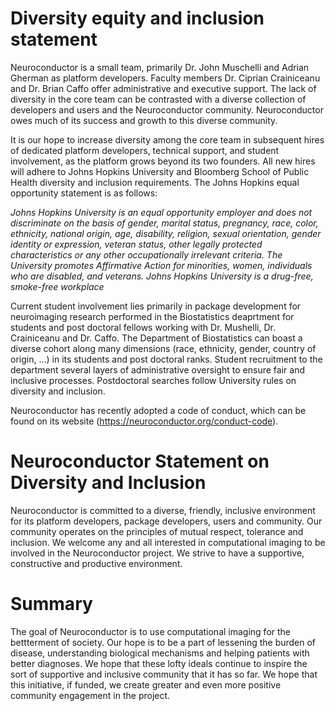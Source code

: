 # Diversity equity and inclusion statement

Neuroconductor is a small team, primarily Dr. John Muschelli and Adrian Gherman as platform developers. 
Faculty members Dr. Ciprian Crainiceanu and Dr. Brian Caffo offer administrative and executive support. The
lack of diversity in the core team can be contrasted with a diverse collection of developers and users and
the Neuroconductor community. Neuroconductor owes much of its success and growth to this diverse community. 

It is our hope to increase diversity among the core team in subsequent hires of dedicated platform developers, 
technical support, and student involvement, as the platform grows beyond its two founders. All new hires will 
adhere to Johns Hopkins University and Bloomberg School of Public Health diversity and inclusion requirements. 
The Johns Hopkins equal opportunity statement is as follows:

*Johns Hopkins University is an equal opportunity employer and does not discriminate on the basis of gender, 
marital status, pregnancy, race, color, ethnicity, national origin, age, disability, religion, sexual orientation, 
gender identity or expression, veteran status, other legally protected characteristics or any other occupationally 
irrelevant criteria. The University promotes Affirmative Action for minorities, women, individuals who are disabled, 
and veterans. Johns Hopkins University is a drug-free, smoke-free workplace*

Current student involvement lies primarily in package development for neuroimaging research performed in the 
Biostatistics deaprtment for students and post doctoral fellows working with Dr. Mushelli, Dr. Crainiceanu and
Dr. Caffo. The Department of Biostatistics can boast a diverse cohort along many dimensions (race, ethnicity,
gender, country of origin, ...) in its students and post doctoral ranks. Student recruitment to the department
several layers of administrative oversight to ensure fair and inclusive processes. Postdoctoral searches follow
University rules on diversity and inclusion.

Neuroconductor has recently adopted a code of conduct, which can be found on its website (https://neuroconductor.org/conduct-code).


# Neuroconductor Statement on Diversity and Inclusion

Neuroconductor is committed to a diverse, friendly, inclusive environment for its platform developers, package developers,
users and community. Our community operates on the principles of mutual respect, tolerance and inclusion. We welcome any
and all interested in computational imaging to be involved in the Neuroconductor project. We strive to have a supportive, 
constructive and productive environment.

# Summary

The goal of Neuroconductor is to use computational imaging for the bettterment of society. Our hope is to be a part of
lessening the burden of disease, understanding biological mechanisms and helping patients with better diagnoses. We hope that these  lofty ideals continue to inspire the sort of supportive and inclusive community that it has so far. We hope that this initiative, if funded, we create greater and even more positive community engagement in the project.
